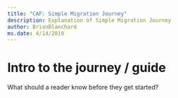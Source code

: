 ```yaml
---
title: "CAF: Simple Migration Journey"
description: Explanation of Simple Migration Journey
author: BrianBlanchard
ms.date: 4/14/2019
---
```


# Intro to the journey / guide

What should a reader know before they get started?